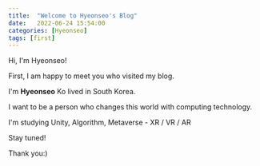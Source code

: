 ```yaml
---
title:  "Welcome to Hyeonseo's Blog"
date:   2022-06-24 15:54:00
categories: [Hyeonseo]
tags: [first]
---
```

<p>Hi, I'm Hyeonseo!</p>
<p>First, I am happy to meet you who visited my blog.</p>

<p>I'm <b>Hyeonseo</b> Ko lived in South Korea.</p>
<p>I want to be a person who changes this world with computing technology.</p>
<p>I'm studying Unity, Algorithm, Metaverse - XR / VR / AR</p>
<p></p>
<p>Stay tuned!</p>
<p></p>
<p>Thank you:)</p>


[jekyll]:      http://jekyllrb.com
[jekyll-gh]:   https://github.com/jekyll/jekyll
[jekyll-help]: https://github.com/jekyll/jekyll-help
